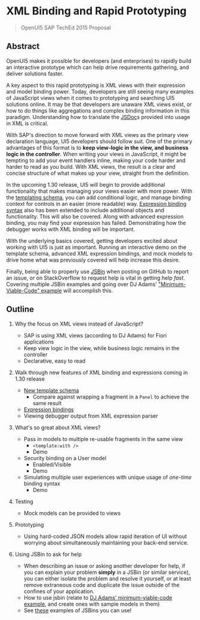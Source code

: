 # XML Binding and Rapid Prototyping
> OpenUI5 SAP TechEd 2015 Proposal

## Abstract

OpenUI5 makes it possible for developers (and enterprises) to rapidly build an interactive prototype which can help drive requirements gathering, and deliver solutions faster.

A key aspect to this rapid prototyping is XML views with their expression and model binding power. Today, developers are still seeing many examples of JavaScript views when it comes to prototyping and searching UI5 solutions online. It may be that developers are unaware XML views exist, or how to do things like aggregations and complex binding information in this paradigm. Understanding how to translate the [JSDoc](https://openui5.hana.ondemand.com/#docs/api/symbols/sap.ui.html)s provided into usage in XML is critical.

With SAP's direction to move forward with XML views as the primary view declaration language, UI5 developers should follow suit. One of the primary advantages of this format is to **keep view-logic in the view, and business logic in the controller**. When writing your views in JavaScript, it might be tempting to add your event handlers inline, making your code harder and harder to read as you build. With XML views, the result is a clear and concise structure of what makes up your view, straight from the definition.

In the upcoming 1.30 release, UI5 will begin to provide additional functionality that makes managing your views easier with more power. With the [templating schema](https://openui5beta.hana.ondemand.com/#docs/guide/5ee619fc1370463ea674ee04b65ed83b.html), you can add conditional logic, and manage binding context for controls in an easier (more readable) way. [Expression binding syntax](https://openui5beta.hana.ondemand.com/#docs/guide/daf6852a04b44d118963968a1239d2c0.html) also has been extended to include additional objects and functionality. This will also be covered. Along with advanced expression binding, you may find your expression has failed. Demonstrating how the debugger works with XML binding will be important.

With the underlying basics covered, getting developers excited about working with UI5 is just as important. Running an interactive demo on the template schema, advanced XML expression bindings, and mock models to drive home what was previously covered will help increase this desire.

Finally, being able to properly use [JSBin](http://jsbin.com) when posting on GitHub to report an issue, or on StackOverflow to request help is vital in getting help *fast*. Covering multiple JSBin examples and going over DJ Adams' ["Minimum-Viable-Code" example](http://pipetree.com/qmacro/blog/2015/07/mvc-model-view-controller-minimum-viable-code/) will accomplish this.

## Outline

1. Why the focus on XML views instead of JavaScript?
    * SAP is using XML views (according to DJ Adams) for Fiori applications
    * Keep view logic in the view, while business logic remains in the controller
    * Declarative, easy to read

1. Walk through new features of XML binding and expressions coming in 1.30 release
    * [New template schema](https://openui5beta.hana.ondemand.com/#docs/guide/5ee619fc1370463ea674ee04b65ed83b.html)
        * Compare against wrapping a fragment in a `Panel` to achieve the same result
    * [Expression bindings](https://openui5beta.hana.ondemand.com/#docs/guide/daf6852a04b44d118963968a1239d2c0.html)
    * Viewing debugger output from XML expression parser

1. What's so great about XML views?
    * Pass in models to multiple re-usable fragments in the same view
        * `<template:with />`
        * Demo
    * Security binding on a User model
        * Enabled/Visible
        * Demo
    * Simulating multiple user experiences with unique usage of *one-time* binding syntax
        * Demo

1. Testing
    * Mock models can be provided to views

1. Prototyping
    * Using hard-coded JSON models allow rapid iteration of UI without worrying about simultaneously maintaining your back-end service.

1. Using JSBin to ask for help
    * When describing an issue or asking another developer for help, if you can explain your problem **simply** in a JSBin (or similar service), you can either isolate the problem and resolve it yourself, or at least remove extraneous code and duplicate the issue outside of the confines of your application.
    * How to use jsbin (relate to [DJ Adams’ minimum-viable-code example](http://pipetree.com/qmacro/blog/2015/07/mvc-model-view-controller-minimum-viable-code/), and create ones with sample models in them)
    * See [these](#) examples of JSBins you can use!
